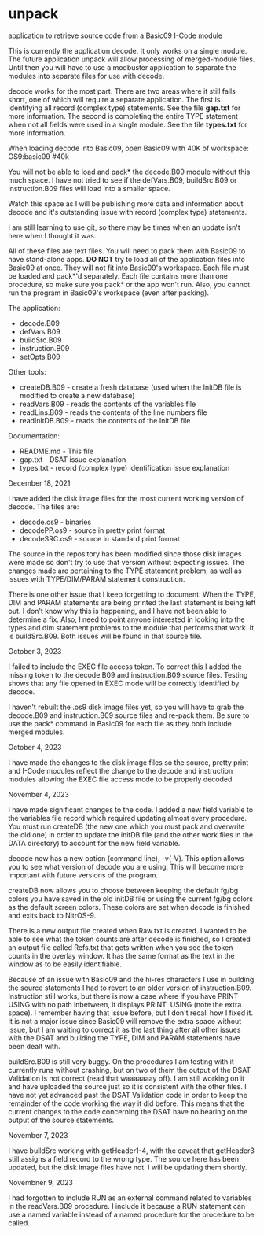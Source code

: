 # unpack
 application to retrieve source code from a Basic09 I-Code module

This is currently the application decode. It only works on a single module. The future application unpack will allow processing of merged-module files. Until then you will have to use a modbuster application to separate the modules into separate files for use with decode.

decode works for the most part. There are two areas where it still falls short, one of which will require a separate application. The first is identifying all record (complex type) statements. See the file **gap.txt** for more information. The second is completing the entire TYPE statement when not all fields were used in a single module. See the file **types.txt** for more information.

When loading decode into Basic09, open Basic09 with 40K of workspace: OS9:basic09 #40k

You will not be able to load and pack* the decode.B09 module without this much space. I have not tried to see if the defVars.B09, buildSrc.B09 or instruction.B09 files will load into a smaller space.

Watch this space as I will be publishing more data and information about decode and it's outstanding issue with record (complex type) statements.

I am still learning to use git, so there may be times when an update isn't here when I thought it was.

All of these files are text files. You will need to pack them with Basic09 to have stand-alone apps. **DO NOT** try to load all of the application files into Basic09 at once. They will not fit into Basic09's workspace. Each file must be loaded and pack*'d separately. Each file contains more than one procedure, so make sure you pack* or the app won't run. Also, you cannot run the program in Basic09's workspace (even after packing).

The application:

* decode.B09
* defVars.B09
* buildSrc.B09
* instruction.B09
* setOpts.B09

Other tools:

* createDB.B09 - create a fresh database (used when the InitDB file is modified to create a new database)
* readVars.B09 - reads the contents of the variables file
* readLins.B09 - reads the contents of the line numbers file
* readInitDB.B09 - reads the contents of the InitDB file

Documentation:

* README.md - This file
* gap.txt - DSAT issue explanation
* types.txt - record (complex type) identification issue explanation

December 18, 2021

I have added the disk image files for the most current working version of decode. The files are:

* decode.os9 - binaries
* decodePP.os9 - source in pretty print format
* decodeSRC.os9 - source in standard print format

The source in the repository has been modified since those disk images were made so don't try to use that version without expecting issues. The changes made are pertaining to the TYPE statement problem, as well as issues with TYPE/DIM/PARAM statement construction.

There is one other issue that I keep forgetting to document. When the TYPE, DIM and PARAM statements are being printed the last statement is being left out. I don't know why this is happening, and I have not been able to determine a fix. Also, I need to point anyone interested in looking into the types and dim statement problems to the module that performs that work. It is buildSrc.B09. Both issues  will be found in that source file.

October 3, 2023

I failed to include the EXEC file access token. To correct this I added the missing token to the decode.B09 and instruction.B09 source files. Testing shows that any file opened in EXEC mode will be correctly identified by decode.

I haven't rebuilt the .os9 disk image files yet, so you will have to grab the decode.B09 and instruction.B09 source files and re-pack them. Be sure to use the pack* command in Basic09 for each file as they both include merged modules.

October 4, 2023

I have made the changes to the disk image files so the source, pretty print and I-Code modules reflect the change to the decode and instruction modules allowing the EXEC file access mode to be properly decoded.

November 4, 2023

I have made significant changes to the code. I added a new field variable to the variables file record which required updating almost every procedure. You must run createDB (the new one which you must pack and overwrite the old one) in order to update the initDB file (and the other work files in the DATA directory) to account for the new field variable.

decode now has a new option (command line), -v(-V). This option allows you to see what version of decode you are using. This will become more important with future versions of the program.

createDB now allows you to choose between keeping the default fg/bg colors you have saved in the old initDB file or using the current fg/bg colors as the default screen colors. These colors are set when decode is finished and exits back to NitrOS-9.

There is a new output file created when <procname>Raw.txt is created. I wanted to be able to see what the token counts are after decode is finished, so I created an output file called <procname>Refs.txt that gets written when you see the token counts in the overlay window. It has the same format as the text in the window as to be easily identifiable.

Because of an issue with Basic09 and the hi-res characters I use in building the source statements I had to revert to an older version of instruction.B09. Instruction still works, but there is now a case where if you have PRINT USING with no path inbetween, it displays PRINT  USING (note the extra space). I remember having that issue before, but I don't recall how I fixed it. It is not a major issue since Basic09 will remove the extra space without issue, but I am waiting to correct it as the last thing after all other issues with the DSAT and building the TYPE, DIM and PARAM statements have been dealt with.

buildSrc.B09 is still very buggy. On the procedures I am testing with it currently runs without crashing, but on two of them the output of the DSAT Validation is not correct (read that waaaaaaay off). I am still working on it and have uploaded the source just so it is consistent with the other files. I have not yet advanced past the DSAT Validation code in order to keep the remainder of the code working the way it did before. This means that the current changes to the code concerning the DSAT have no bearing on the output of the source statements.

November 7, 2023

I have buildSrc working  with getHeader1-4, with the caveat that getHeader3 still assigns a field record to the wrong type. The source here has been updated, but the disk image files have not. I will be updating them shortly.

Novembner 9, 2023

I had forgotten to include RUN as an external command related to variables in the readVars.B09 procedure. I include it because a RUN statement can use a named variable instead of a named procedure for the procedure to be called.